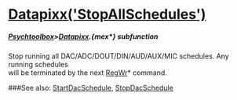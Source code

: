 # [Datapixx('StopAllSchedules')](Datapixx-StopAllSchedules) 
##### [Psychtoolbox](Psychtoolbox)>[Datapixx](Datapixx).{mex*} subfunction


Stop running all DAC/ADC/DOUT/DIN/AUD/AUX/MIC schedules. Any running schedules  
will be terminated by the next [RegWr](RegWr)\* command.   


###See also:
[StartDacSchedule](Datapixx-StartDacSchedule), [StopDacSchedule](Datapixx-StopDacSchedule)
